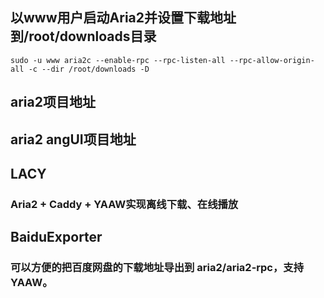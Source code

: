 ## 以www用户启动Aria2并设置下载地址到/root/downloads目录
```
sudo -u www aria2c --enable-rpc --rpc-listen-all --rpc-allow-origin-all -c --dir /root/downloads -D

```

## aria2项目地址
[](https://github.com/aria2/aria2)


## aria2 angUI项目地址
[](https://github.com/mayswind/AriaNg)

## LACY
### Aria2 + Caddy + YAAW实现离线下载、在线播放
[](https://github.com/helloxz/aria2)

## BaiduExporter
### 可以方便的把百度网盘的下载地址导出到 aria2/aria2-rpc，支持 YAAW。
[](https://github.com/acgotaku/BaiduExporter)
